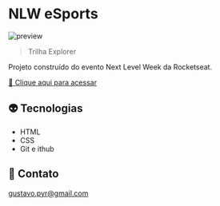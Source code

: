 # NLW eSports

![preview](./github/nlw-preview.png)

> Trilha Explorer

Projeto construído do evento Next Level Week da Rocketseat.

[🔗 Clique aqui para acessar](https://liohtaos.github.io/nlw-esports-explorer/)

## 👽 Tecnologias
- HTML
- CSS
- Git e ithub

## 🧡 Contato

gustavo.pyr@gmail.com